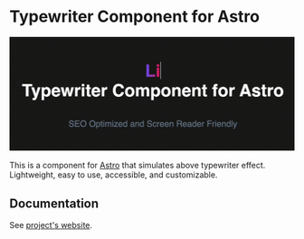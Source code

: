# Typewriter Component for Astro

![example gif](https://github.com/cyrillbolliger/astro-typewriter/blob/main/header.gif)

This is a component for [Astro](https://astro.build) that simulates above
typewriter effect. Lightweight, easy to use, accessible, and customizable.

## Documentation

See [project's website](https://cyrillbolliger.github.io/astro-typewriter).
